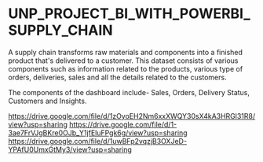 # UNP_PROJECT_BI_WITH_POWERBI_SUPPLY_CHAIN
A supply chain transforms raw materials and components into a finished product that's delivered to a customer. This dataset consists of various components such as information related to the products, various type of orders, deliveries, sales and all the details related to the customers. 

The components of the dashboard include- Sales, Orders, Delivery Status, Customers and Insights.

https://drive.google.com/file/d/1zOyoEH2Nm6xxXWQY30sX4kA3HRGl31R8/view?usp=sharing
https://drive.google.com/file/d/1-3ae7FrVJgBKre0OJb_Y1jfEluFPgk6g/view?usp=sharing
https://drive.google.com/file/d/1uwBFp2vqzjB3OXJeD-YPAfU0UmxGtMy3/view?usp=sharing
